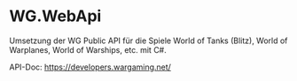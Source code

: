 # WG.WebApi
Umsetzung der WG Public API für die Spiele World of Tanks (Blitz), World of Warplanes, World of Warships, etc. mit C#.

API-Doc: https://developers.wargaming.net/
